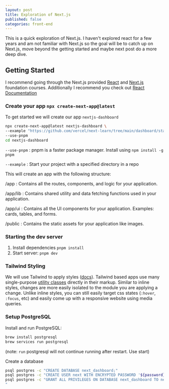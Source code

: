 ```yaml
---
layout: post
title: Exploration of Next.js
published: false
categories: front-end
---
```


[next-docs]: https://nextjs.org/docs
[react-docs]: https://react.dev/
[tailwind-docs]: https://tailwindcss.com/docs
[tailwind-utility-classes]: https://tailwindcss.com/docs/styling-with-utility-classes

This is a quick exploration of Next.js.  I haven't explored react for a few years and am not familiar with Next.js so the goal will be to catch up on Next.js, move beyond the getting started and maybe next post do a more deep dive.


## Getting Started

I recommend going through the Next.js provided [React](https://nextjs.org/learn/react-foundations) and [Next.js](https://nextjs.org/learn/dashboard-app) foundation courses. Additionally I recommend you check out [React Documentation][react-docs]

### Create your app `npx create-next-app@latest`
To get started we will create our app `nextjs-dashboard`
```bash
npx create-next-app@latest nextjs-dashboard \
--example "https://github.com/vercel/next-learn/tree/main/dashboard/starter-example" \
--use-pnpm
cd nextjs-dashboard
```

`--use-pnpm`
: pnpm is a faster package manager.  Install using `npm install -g pnpm`

`--example`
: Start your project with a specified directory in a repo

This will create an app with the following structure:


  /app
  : Contains all the routes, components, and logic for your application.

  /app/lib
  : Contains shared utility and data fetching functions used in your application.

  /app/ui
  : Contains all the UI components for your application. Examples: cards, tables, and forms.

  /public
  : Contains the static assets for your application like images.

### Starting the dev server
1. Install dependencies `pnpm install`
2. Start server: `pnpm dev`

### Tailwind Styling
We will use Tailwind to apply styles ([docs][tailwind-docs]).  Tailwind based apps use many single-purpose [utility classes][tailwind-utility-classes] directly in their markup.  Similar to inline styles, changes are more easily isolated to the module you are applying a change. Unlike inline styles, you can still easily target css states (`:hover`, `:focus`, etc) and easily come up with a responsive website using media queries.

### Setup PostgreSQL

Install and run PostgreSQL:
```bash
brew install postgresql
brew services run postgresql
```
(note: `run` postgresql will not continue running after restart. Use start)

Create a database
```bash
psql postgres -c "CREATE DATABASE next_dashboard;"
psql postgres -c "CREATE USER next WITH ENCRYPTED PASSWORD '${password}';"
psql postgres -c "GRANT ALL PRIVILEGES ON DATABASE next_dashboard TO next;"
"
```
